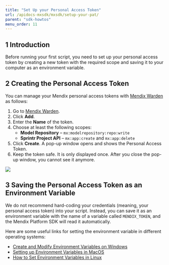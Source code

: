 ```yaml
---
title: "Set Up your Personal Access Token"
url: /apidocs-mxsdk/mxsdk/setup-your-pat/
parent: "sdk-howtos"
menu_order: 11
---
```


## 1 Introduction

Before running your first script, you need to set up your personal access token by creating a new token with the required scope and saving it to your computer as an environment variable.

## 2 Creating the Personal Access Token

You can manage your Mendix personal access tokens with [Mendix Warden](https://warden.mendix.com/) as follows:
1. Go to [Mendix Warden](https://warden.mendix.com/).
1. Click **Add**.
1. Enter the **Name** of the token.
1. Choose at least the following scopes:
    * **Model Repository** – `mx:modelrepository:repo:write`
    * **Sprintr Project API** – `mx:app:create` and `mx:app:delete`
1. Click **Create**. A pop-up window opens and shows the Personal Access Token.
1. Keep the token safe. It is only displayed once. After you close the pop-up window, you cannot see it anymore.

![](/attachments/apidocs-mxsdk/mxsdk/sdk-howtos/setup-your-pat/personal-access-token.png)

## 3 Saving the Personal Access Token as an Environment Variable

We do not recommend hard-coding your credentials (meaning, your personal access token) into your script. Instead, you can save it as an environment variable with the name of a variable called `MENDIX_TOKEN`, and the Mendix Platform SDK will read it automatically.

Here are some useful links for setting the environment variable in different operating systems:

* [Create and Modify Environment Variables on Windows](https://docs.oracle.com/en/database/oracle/machine-learning/oml4r/1.5.1/oread/creating-and-modifying-environment-variables-on-windows.html#GUID-DD6F9982-60D5-48F6-8270-A27EC53807D0)
* [Setting up Environment Variables in MacOS](https://medium.com/@himanshuagarwal1395/setting-up-environment-variables-in-macos-sierra-f5978369b255)
* [How to Set Environment Variables in Linux](https://www.serverlab.ca/tutorials/linux/administration-linux/how-to-set-environment-variables-in-linux/)
